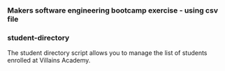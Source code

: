 
### Makers software engineering bootcamp exercise - using csv file


### student-directory 

The student directory script allows you to manage the list of students enrolled at Villains Academy.

